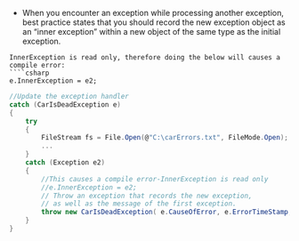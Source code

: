 - When you encounter an exception while processing another exception, best practice states that you should record the new exception object as an “inner exception” within a new object of the same type as the initial exception.
```ad-warning
InnerException is read only, therefore doing the below will causes a compile error:
````csharp
e.InnerException = e2;
```

```csharp
//Update the exception handler  
catch (CarIsDeadException e)  
{  
	try  
	{  
		FileStream fs = File.Open(@"C:\carErrors.txt", FileMode.Open);  
		...  
	}  
	catch (Exception e2)  
	{  
		//This causes a compile error-InnerException is read only  
		//e.InnerException = e2;  
		// Throw an exception that records the new exception,  
		// as well as the message of the first exception.  
		throw new CarIsDeadException( e.CauseOfError, e.ErrorTimeStamp, e.Message, e2); }  
	}
}
```